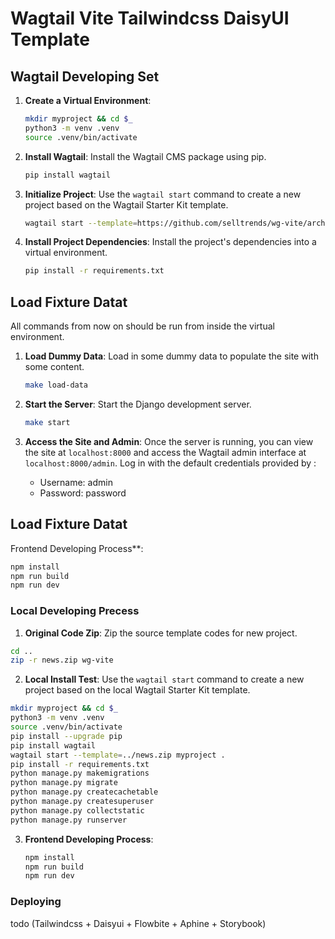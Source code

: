 # Wagtail Vite Tailwindcss DaisyUI Template


## Wagtail Developing Set

1. **Create a Virtual Environment**: 

   ```bash
   mkdir myproject && cd $_
   python3 -m venv .venv
   source .venv/bin/activate
   ```

2. **Install Wagtail**: Install the Wagtail CMS package using pip.

   ```bash
   pip install wagtail
   ```

3. **Initialize Project**: Use the `wagtail start` command to create a new project based on the Wagtail Starter Kit template.

   ```bash
   wagtail start --template=https://github.com/selltrends/wg-vite/archive/refs/heads/main.zip myproject .
   ```

4. **Install Project Dependencies**: Install the project's dependencies into a virtual environment.

   ```bash
   pip install -r requirements.txt
   ```

## Load Fixture Datat

All commands from now on should be run from inside the virtual environment.

1. **Load Dummy Data**: Load in some dummy data to populate the site with some content.

   ```bash
   make load-data
   ```

2. **Start the Server**: Start the Django development server.

   ```bash
   make start
   ```

3. **Access the Site and Admin**: Once the server is running, you can view the site at `localhost:8000` and access the Wagtail admin interface at `localhost:8000/admin`. Log in with the default credentials provided by :

    - Username: admin
    - Password: password

## Load Fixture Datat

Frontend Developing Process**:

   ```bash
   npm install 
   npm run build
   npm run dev
   ```


### Local Developing Precess

1.  **Original Code Zip**: Zip the source template codes for new project.

   ```bash
   cd .. 
   zip -r news.zip wg-vite
   ```



2.  **Local Install Test**: Use the `wagtail start` command to create a new project based on the local Wagtail Starter Kit template.

   ```bash
   mkdir myproject && cd $_
   python3 -m venv .venv
   source .venv/bin/activate
   pip install --upgrade pip
   pip install wagtail
   wagtail start --template=../news.zip myproject .
   pip install -r requirements.txt
   python manage.py makemigrations
   python manage.py migrate
   python manage.py createcachetable
   python manage.py createsuperuser
   python manage.py collectstatic
   python manage.py runserver
   ```

3. **Frontend Developing Process**:
   ```bash
   npm install 
   npm run build
   npm run dev
   ```
### Deploying

todo (Tailwindcss + Daisyui + Flowbite + Aphine + Storybook)